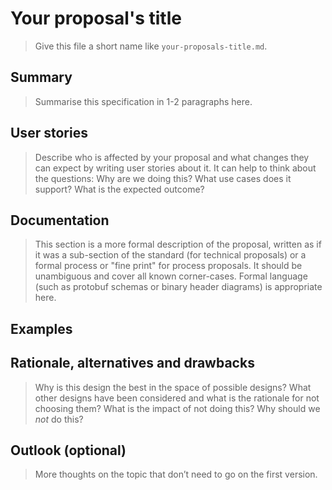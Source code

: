# Your proposal's title

> Give this file a short name like `your-proposals-title.md`.

## Summary

> Summarise this specification in 1-2 paragraphs here.

## User stories

> Describe who is affected by your proposal and what changes they can expect by writing user stories about it. It can help to think about the questions: Why are we doing this? What use cases does it support? What is the expected outcome?

## Documentation

> This section is a more formal description of the proposal, written as if it was a sub-section of the standard (for technical proposals) or a formal process or "fine print" for process proposals. It should be unambiguous and cover all known corner-cases. Formal language (such as protobuf schemas or binary header diagrams) is appropriate here.

## Examples

## Rationale, alternatives and drawbacks

> Why is this design the best in the space of possible designs? What other designs have been considered and what is the rationale for not choosing them? What is the impact of not doing this? Why should we _not_ do this?

## Outlook (optional)

> More thoughts on the topic that don’t need to go on the first version.
